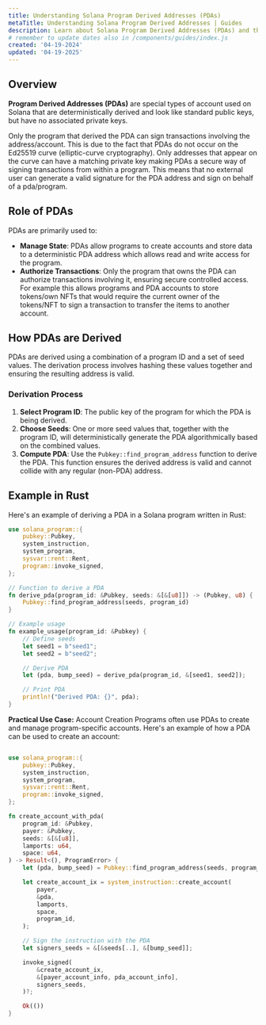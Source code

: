 ```yaml
---
title: Understanding Solana Program Derived Addresses (PDAs)
metaTitle: Understanding Solana Program Derived Addresses | Guides
description: Learn about Solana Program Derived Addresses (PDAs) and their use cases.
# remember to update dates also in /components/guides/index.js
created: '04-19-2024'
updated: '04-19-2025'
---
```


## Overview
**Program Derived Addresses (PDAs)** are special types of account used on Solana that are deterministically derived and look like standard public keys, but have no associated private keys.

Only the program that derived the PDA can sign transactions involving the address/account. This is due to the fact that PDAs do not occur on the Ed25519 curve (elliptic-curve cryptography). Only addresses that appear on the curve can have a matching private key making PDAs a secure way of signing transactions from within a program. This means that no external user can generate a valid signature for the PDA address and sign on behalf of a pda/program.

## Role of PDAs
PDAs are primarily used to:

- **Manage State**: PDAs allow programs to create accounts and store data to a deterministic PDA address which allows read and write access for the program.
- **Authorize Transactions**: Only the program that owns the PDA can authorize transactions involving it, ensuring secure controlled access. For example this allows programs and PDA accounts to store tokens/own NFTs that would require the current owner of the tokens/NFT to sign a transaction to transfer the items to another account.

## How PDAs are Derived
PDAs are derived using a combination of a program ID and a set of seed values. The derivation process involves hashing these values together and ensuring the resulting address is valid.

### Derivation Process
1. **Select Program ID**: The public key of the program for which the PDA is being derived.
2. **Choose Seeds**: One or more seed values that, together with the program ID, will deterministically generate the PDA algorithmically based on the combined values.
3. **Compute PDA**: Use the `Pubkey::find_program_address` function to derive the PDA. This function ensures the derived address is valid and cannot collide with any regular (non-PDA) address.

## Example in Rust
Here's an example of deriving a PDA in a Solana program written in Rust:

```rust
use solana_program::{
    pubkey::Pubkey,
    system_instruction,
    system_program,
    sysvar::rent::Rent,
    program::invoke_signed,
};

// Function to derive a PDA
fn derive_pda(program_id: &Pubkey, seeds: &[&[u8]]) -> (Pubkey, u8) {
    Pubkey::find_program_address(seeds, program_id)
}

// Example usage
fn example_usage(program_id: &Pubkey) {
    // Define seeds
    let seed1 = b"seed1";
    let seed2 = b"seed2";

    // Derive PDA
    let (pda, bump_seed) = derive_pda(program_id, &[seed1, seed2]);

    // Print PDA
    println!("Derived PDA: {}", pda);
}
```
**Practical Use Case:** Account Creation
Programs often use PDAs to create and manage program-specific accounts. Here's an example of how a PDA can be used to create an account:

```rust

use solana_program::{
    pubkey::Pubkey,
    system_instruction,
    system_program,
    sysvar::rent::Rent,
    program::invoke_signed,
};

fn create_account_with_pda(
    program_id: &Pubkey,
    payer: &Pubkey,
    seeds: &[&[u8]],
    lamports: u64,
    space: u64,
) -> Result<(), ProgramError> {
    let (pda, bump_seed) = Pubkey::find_program_address(seeds, program_id);

    let create_account_ix = system_instruction::create_account(
        payer,
        &pda,
        lamports,
        space,
        program_id,
    );

    // Sign the instruction with the PDA
    let signers_seeds = &[&seeds[..], &[bump_seed]];

    invoke_signed(
        &create_account_ix,
        &[payer_account_info, pda_account_info],
        signers_seeds,
    )?;

    Ok(())
}
```